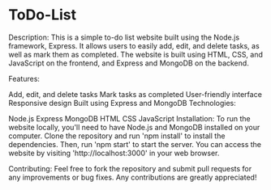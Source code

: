 # ToDo-List

Description:
This is a simple to-do list website built using the Node.js framework, Express. It allows users to easily add, edit, and delete tasks, as well as mark them as completed. The website is built using HTML, CSS, and JavaScript on the frontend, and Express and MongoDB on the backend.

Features:

Add, edit, and delete tasks
Mark tasks as completed
User-friendly interface
Responsive design
Built using Express and MongoDB
Technologies:

Node.js
Express
MongoDB
HTML
CSS
JavaScript
Installation:
To run the website locally, you'll need to have Node.js and MongoDB installed on your computer. Clone the repository and run 'npm install' to install the dependencies. Then, run 'npm start' to start the server. You can access the website by visiting 'http://localhost:3000' in your web browser.

Contributing:
Feel free to fork the repository and submit pull requests for any improvements or bug fixes. Any contributions are greatly appreciated!
